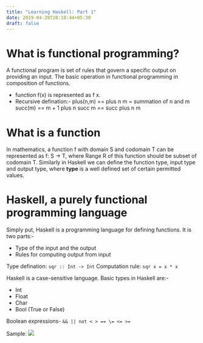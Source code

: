 ```yaml
---
title: "Learning Haskell: Part 1"
date: 2019-04-28T20:18:44+05:30
draft: false
---
```

# What is functional programming?  
A functional program is set of rules that govern a specific output on providing an input. The basic operation in functional programming in composition of functions.
* function f(x) is represented as f x.
* Recursive defination:-
  plus(n,m) == plus n m = summation of n and m
  succ(m) == m + 1
  plus n succ m == succ plus n m

# What is a function  
In mathematics, a function f with domain S and codomain T can be represented as f: S -> T, where Range R of this function should be subset of codomain T. Similarly in Haskell we can define the function type, input type and output type, where **type** is a well defined set of certain permitted values.

# Haskell, a purely functional programming language  
Simply put, Haskell is a programming language for defining functions.
It is two parts:-
* Type of the input and the output
* Rules for computing output from input

Type defination: `sqr :: Int -> Int`
Computation rule: `sqr x = x * x`

Haskell is a case-sensitive language.
Basic types in Haskell are:-
* Int
* Float
* Char
* Bool (True or False)

Boolean expressions- `&& || not < > == \= <= >=`

Sample:
![](/images/2019-05-06-13-23-31.png)



